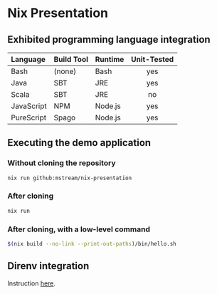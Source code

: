 # Nix Presentation

## Exhibited programming language integration

| Language | Build Tool | Runtime | Unit-Tested |
| :--- | :--- | :--- | :---: |
| Bash | (none) | Bash | yes |
| Java | SBT | JRE | yes |
| Scala |  SBT | JRE | no |
| JavaScript | NPM | Node.js | yes |
| PureScript | Spago | Node.js | yes |

## Executing the demo application

### Without cloning the repository 

```bash
nix run github:mstream/nix-presentation
```

### After cloning

```bash
nix run
```

### After cloning, with a low-level command

```bash
$(nix build --no-link --print-out-paths)/bin/hello.sh
```

## Direnv integration

Instruction [here](https://github.com/nix-community/nix-direnv).
